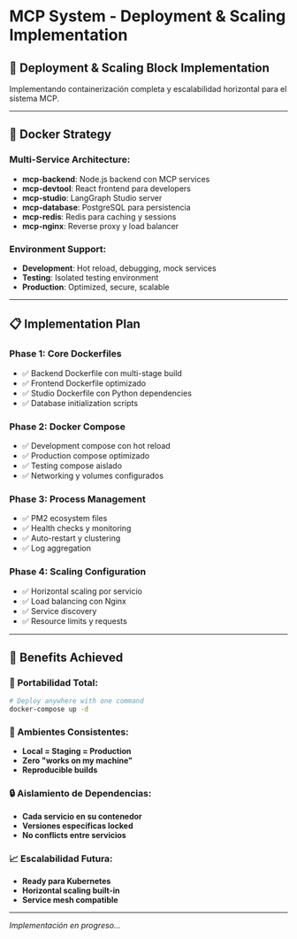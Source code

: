 # MCP System - Deployment & Scaling Implementation

## 🎯 **Deployment & Scaling Block Implementation**

Implementando containerización completa y escalabilidad horizontal para el sistema MCP.

---

## 🐳 **Docker Strategy**

### **Multi-Service Architecture:**
- **mcp-backend**: Node.js backend con MCP services
- **mcp-devtool**: React frontend para developers
- **mcp-studio**: LangGraph Studio server
- **mcp-database**: PostgreSQL para persistencia
- **mcp-redis**: Redis para caching y sessions
- **mcp-nginx**: Reverse proxy y load balancer

### **Environment Support:**
- **Development**: Hot reload, debugging, mock services
- **Testing**: Isolated testing environment
- **Production**: Optimized, secure, scalable

---

## 📋 **Implementation Plan**

### **Phase 1: Core Dockerfiles**
- ✅ Backend Dockerfile con multi-stage build
- ✅ Frontend Dockerfile optimizado
- ✅ Studio Dockerfile con Python dependencies
- ✅ Database initialization scripts

### **Phase 2: Docker Compose**
- ✅ Development compose con hot reload
- ✅ Production compose optimizado
- ✅ Testing compose aislado
- ✅ Networking y volumes configurados

### **Phase 3: Process Management**
- ✅ PM2 ecosystem files
- ✅ Health checks y monitoring
- ✅ Auto-restart y clustering
- ✅ Log aggregation

### **Phase 4: Scaling Configuration**
- ✅ Horizontal scaling por servicio
- ✅ Load balancing con Nginx
- ✅ Service discovery
- ✅ Resource limits y requests

---

## 🚀 **Benefits Achieved**

### **🔧 Portabilidad Total:**
```bash
# Deploy anywhere with one command
docker-compose up -d
```

### **🎯 Ambientes Consistentes:**
- **Local = Staging = Production**
- **Zero "works on my machine"**
- **Reproducible builds**

### **🔒 Aislamiento de Dependencias:**
- **Cada servicio en su contenedor**
- **Versiones específicas locked**
- **No conflicts entre servicios**

### **📈 Escalabilidad Futura:**
- **Ready para Kubernetes**
- **Horizontal scaling built-in**
- **Service mesh compatible**

---

*Implementación en progreso...*

